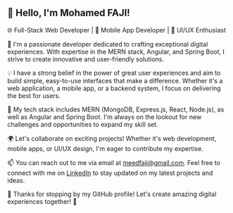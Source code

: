 ## 👋 Hello, I'm Mohamed FAJI!

🌐 Full-Stack Web Developer | 📱 Mobile App Developer | 🎨 UI/UX Enthusiast

🚀 I'm a passionate developer dedicated to crafting exceptional digital experiences. With expertise in the MERN stack, Angular, and Spring Boot, I strive to create innovative and user-friendly solutions.

💡 I have a strong belief in the power of great user experiences and aim to build simple, easy-to-use interfaces that make a difference. Whether it's a web application, a mobile app, or a backend system, I focus on delivering the best for users.

🌟 My tech stack includes MERN (MongoDB, Express.js, React, Node.js), as well as Angular and Spring Boot. I'm always on the lookout for new challenges and opportunities to expand my skill set.

🌍 Let's collaborate on exciting projects! Whether it's web development, mobile apps, or UI/UX design, I'm eager to contribute my expertise.

📫 You can reach out to me via email at meedfaji@gmail.com. Feel free to connect with me on [LinkedIn](https://www.linkedin.com/in/medfaji-dev/) to stay updated on my latest projects and ideas.

🌈 Thanks for stopping by my GitHub profile! Let's create amazing digital experiences together! 🚀
